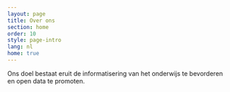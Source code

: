 ```yaml
---
layout: page
title: Over ons
section: home
order: 10
style: page-intro
lang: nl
home: true
---
```


Ons doel bestaat eruit de informatisering van het onderwijs te bevorderen en open data te promoten.
